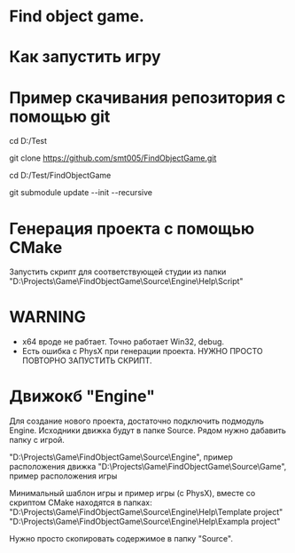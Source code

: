 # Find object game.

# Как запустить игру

# Пример скачивания репозитория с помощью git
cd D:/Test

git clone https://github.com/smt005/FindObjectGame.git

cd D:/Test/FindObjectGame

git submodule update --init --recursive

# Генерация проекта с помощью CMake
Запустить скрипт для соответствующей студии из папки "D:\Projects\Game\FindObjectGame\Source\Engine\Help\Script"
# WARNING
- x64 вроде не рабтает. Точно работает Win32, debug.
- Есть ошибка с PhysX при генерации проекта. НУЖНО ПРОСТО ПОВТОРНО ЗАПУСТИТЬ СКРИПТ.

# Движокб "Engine"
Для создание нового проекта, достаточно подключить подмодуль Engine.
Исходники движка будут в папке Source.
Рядом нужно дабавить папку с игрой.

"D:\Projects\Game\FindObjectGame\Source\Engine", пример расположения движка
"D:\Projects\Game\FindObjectGame\Source\Game", пример расположения игры

Минимальный шаблон игры и пример игры (с PhysX), вместе со скриптом CMake находятся в папках:
"D:\Projects\Game\FindObjectGame\Source\Engine\Help\Template project"
"D:\Projects\Game\FindObjectGame\Source\Engine\Help\Exampla project"

Нужно просто скопировать содержимое в папку "Source".